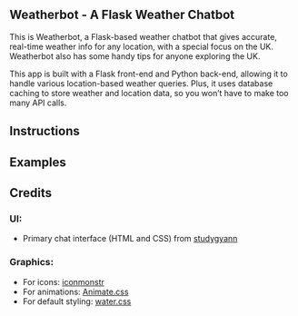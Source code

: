 ## Weatherbot - A Flask Weather Chatbot

This is Weatherbot, a Flask-based weather chatbot that gives accurate, real-time weather info for any location, with a special focus on the UK. Weatherbot also has some handy tips for anyone exploring the UK.

This app is built with a Flask front-end and Python back-end, allowing it to handle various location-based weather queries. Plus, it uses database caching to store weather and location data, so you won’t have to make too many API calls.

## Instructions

## Examples

## Credits
### UI:
- Primary chat interface (HTML and CSS) from [studygyann](https://github.com/studygyaan/tutorials/flask/flask-chatbot-chatterbot)

### Graphics:
- For icons: [iconmonstr](https://iconmonstr.com/loading-10-svg/)
- For animations: [Animate.css](https://animate.style/)
- For default styling: [water.css](https://watercss.kognise.dev/)